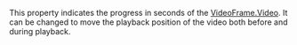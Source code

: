 This property indicates the progress in seconds of the [VideoFrame.Video](https://developer.roblox.com/en-us/api-reference/property/VideoFrame/Video). It can be changed to move the playback position of the video both before and during playback.